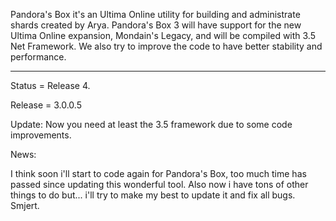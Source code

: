 Pandora's Box it's an Ultima Online utility for building and administrate shards created by Arya.
Pandora's Box 3 will have support for the new Ultima Online expansion, Mondain's Legacy, and will be compiled with 3.5 Net Framework.
We also try to improve the code to have better stability and performance.


---

Status = Release 4.

Release = 3.0.0.5

Update: Now you need at least the 3.5 framework due to some code improvements.

News:

I think soon i'll start to code again for Pandora's Box, too much time has passed since updating this wonderful tool.
Also now i have tons of other things to do but... i'll try to make my best to update it and fix all bugs.
Smjert.
